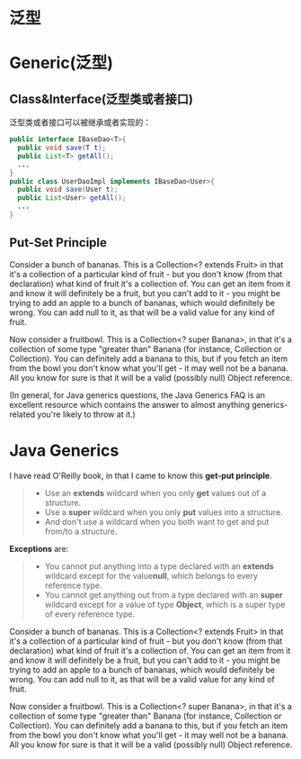 # 泛型

# Generic(泛型)

## Class&Interface(泛型类或者接口)

泛型类或者接口可以被继承或者实现的：

```java
public interface IBaseDao<T>{
  public void save(T t);
  public List<T> getAll();
  ...
}
public class UserDaoImpl implements IBaseDao<User>{
  public void save(User t);
  public List<User> getAll();
  ...
}
```

## Put-Set Principle

Consider a bunch of bananas. This is a Collection<? extends Fruit> in that it's a collection of a particular kind of fruit - but you don't know (from that declaration) what kind of fruit it's a collection of. You can get an item from it and know it will definitely be a fruit, but you can't add to it - you might be trying to add an apple to a bunch of bananas, which would definitely be wrong. You can add null to it, as that will be a valid value for any kind of fruit.

Now consider a fruitbowl. This is a Collection<? super Banana>, in that it's a collection of some type "greater than" Banana (for instance, Collection<Fruit> or Collection<TropicalFruit>). You can definitely add a banana to this, but if you fetch an item from the bowl you don't know what you'll get - it may well not be a banana. All you know for sure is that it will be a valid (possibly null) Object reference.

(In general, for Java generics questions, the Java Generics FAQ is an excellent resource which contains the answer to almost anything generics-related you're likely to throw at it.)

# Java Generics

I have read O'Reilly book, in that I came to know this **get-put principle**.

> - Use an **extends** wildcard when you only **get** values out of a structure.
> - Use a **super** wildcard when you only **put** values into a structure.
> - And don't use a wildcard when you both want to get and put from/to a structure.

**Exceptions** are:

> - You cannot put anything into a type declared with an **extends** wildcard except for the value**null**, which belongs to every reference type.
> - You cannot get anything out from a type declared with an **super** wildcard except for a value of type **Object**, which is a super type of every reference type.

Consider a bunch of bananas. This is a Collection<? extends Fruit> in that it's a collection of a particular kind of fruit - but you don't know (from that declaration) what kind of fruit it's a collection of. You can get an item from it and know it will definitely be a fruit, but you can't add to it - you might be trying to add an apple to a bunch of bananas, which would definitely be wrong. You can add null to it, as that will be a valid value for any kind of fruit.

Now consider a fruitbowl. This is a Collection<? super Banana>, in that it's a collection of some type "greater than" Banana (for instance, Collection<Fruit> or Collection<TropicalFruit>). You can definitely add a banana to this, but if you fetch an item from the bowl you don't know what you'll get - it may well not be a banana. All you know for sure is that it will be a valid (possibly null) Object reference.
